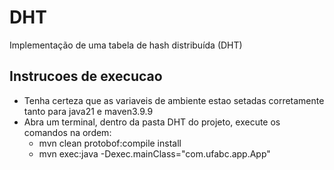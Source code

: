 # DHT
 Implementação de uma tabela de hash distribuída (DHT)


## Instrucoes de execucao

- Tenha certeza que as variaveis de ambiente estao setadas corretamente tanto para java21 e maven3.9.9
- Abra um terminal, dentro da pasta DHT do projeto, execute os comandos na ordem:
  - mvn clean protobof:compile install
  - mvn exec:java -Dexec.mainClass="com.ufabc.app.App"
